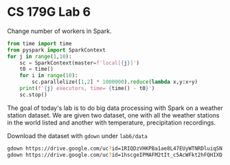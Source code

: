 # CS 179G Lab 6

Change number of workers in Spark.
```python
from time import time
from pyspark import SparkContext
for j in range(1,10):
    sc = SparkContext(master=f'local[{j}]')
    t0 = time()
    for i in range(10):
        sc.parallelize([1,2] * 1000000).reduce(lambda x,y:x+y)
    print(f'{j} executors, time= {time() - t0}')
    sc.stop()
```
The goal of today's lab is to do big data processing with Spark on a weather station dataset. We are given two dataset, one with all the weather stations in the world listed and another with temperature, precipitation recordings.

Download the dataset with `gdown` under `lab6/data`
```bash
gdown https://drive.google.com/uc?id=1RIQDzVHKPBa1ae8L47EUyWTNRDluiqSN
gdown https://drive.google.com/uc?id=1hscgeIPMAFM2tIt_c5AcWFkt2hFQHIXD
```
